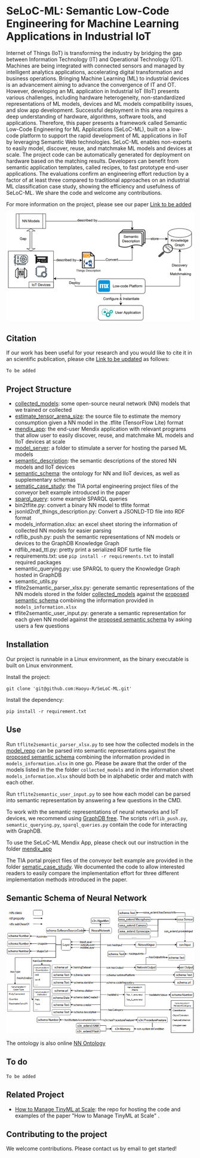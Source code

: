 # SeLoC-ML: Semantic Low-Code Engineering for Machine Learning Applications in Industrial IoT

Internet of Things (IoT) is transforming the industry by bridging the gap between Information Technology (IT) and Operational Technology (OT). Machines are being integrated with connected sensors and managed by intelligent analytics applications, accelerating digital transformation and business operations. Bringing Machine Learning (ML) to industrial devices is an advancement aiming to advance the convergence of IT and OT. However, developing an ML application in Industrial IoT (IIoT) presents various challenges, including hardware heterogeneity, non-standardized representations of ML models, devices and ML models compatibility issues, and slow app development. Successful deployment in this area requires a deep understanding of hardware, algorithms, software tools, and applications. Therefore, this paper presents a framework called Semantic Low-Code Engineering for ML Applications (SeLoC-ML), built on a low-code platform to support the rapid development of ML applications in IIoT by leveraging Semantic Web technologies. SeLoC-ML enables non-experts to easily model, discover, reuse, and matchmake ML models and devices at scale. The project code can be automatically generated for deployment on hardware based on the matching results. Developers can benefit from semantic application templates, called recipes, to fast prototype end-user applications. The evaluations confirm an engineering effort reduction by a factor of at least three compared to traditional approaches on an industrial ML classification case study, showing the efficiency and usefulness of SeLoC-ML. We share the code and welcome any contributions.

For more information on the project, please see our paper
[Link to be added](https://github.com/Haoyu-R/SeLoC-ML)

![Capture1.PNG](/_resources/Capture1.PNG)

## Citation
If our work has been useful for your research and you would like to cite it in an scientific publication, please cite [Link to be updated](https://github.com/Haoyu-R/SeLoC-ML) as follows:
```
To be added
```

## Project Structure
* [collected_models](https://github.com/Haoyu-R/SeLoC-ML/tree/main/collected_models): some open-source neural network (NN) models that we trained or collected
* [estimate_tensor_arena_size](https://github.com/Haoyu-R/SeLoC-ML/tree/main/estimate_tensor_arena_size): the source file to estimate the memory consumption given a NN model in the .tflite (TensorFlow Lite) format
* [mendix_app](https://github.com/Haoyu-R/SeLoC-ML/tree/main/mendix_app): the end-user Mendix application with relevant programs that allow user to easily discover, reuse, and matchmake ML models and IIoT devices at scale
* [model_server](https://github.com/Haoyu-R/SeLoC-ML/tree/main/model_server): a folder to stimulate a server for hosting the parsed ML models
* [semantic_description](https://github.com/Haoyu-R/SeLoC-ML/tree/main/semantic_description): the semantic descriptions of the stored NN models and IIoT devices
* [semantic_schema](https://github.com/Haoyu-R/SeLoC-ML/tree/main/semantic_schema): the ontology for NN and IIoT devices, as well as supplementary schemas
* [sematic_case_study](https://github.com/Haoyu-R/SeLoC-ML/tree/main/sematic_case_study): the TIA portal engineering project files of the conveyor belt example introduced in the paper
* [sparql_query](https://github.com/Haoyu-R/SeLoC-ML/tree/main/sparql_query): some example SPARQL queries
* bin2tflite.py: convert a binary NN model to tflite format
* jsonld2rdf_things_description.py: Convert a JSONLD-TD file into RDF format
* models_information.xlsx: an excel sheet storing the information of collected NN models for easier parsing
* rdflib_push.py: push the semantic representations of NN models or devices to the GraphDB Knowledge Graph
* rdflib_read_ttl.py: pretty print a serialized RDF turtle file
* requirements.txt: use `pip install -r requirements.txt` to install required packages
* semantic_querying.py: use SPARQL to query the Knowledge Graph hosted in GraphDB
* semantic_utils.py
* tflite2semantic_parser_xlsx.py: generate semantic representations of the NN models stored in the folder [collected_models](https://github.com/Haoyu-R/SeLoC-ML/tree/main/collected_models) against the [proposed semantic schema](#semantic-schema-of-neural-network) combining the information provided in `models_information.xlsx`
* tflite2semantic_user_input.py: generate a semantic representation for each given NN model against the [proposed semantic schema](#semantic-schema-of-neural-network) by asking users a few questions

## Installation 

Our project is runnable in a Linux environment, as the binary executable is built on Linux environment.

Install the project:

```
git clone 'git@github.com:Haoyu-R/SeLoC-ML.git'
```

Install the dependency:
```
pip install -r requirement.txt
```

## Use

Run `tflite2semantic_parser_xlsx.py` to see how the collected models in the [model_repo](https://github.com/Haoyu-R/SeLoC-ML/tree/main/collected_models) can be parsed into semantic representations against the [proposed semantic schema](#semantic-schema-of-neural-network) combining the information provided in `models_information.xlsx` in one go. Please be aware that the order of the models listed in the the folder `collected_models` and in the information sheet `models_information.xlsx` should both be in alphabetic order and match with each other.

Run `tflite2semantic_user_input.py` to see how each model can be parsed into semantic representation by answering a few questions in the CMD.

To work with the semantic representations of neural networks and IoT devices, we recommend using [GraphDB free](https://graphdb.ontotext.com/). The scripts `rdflib_push.py`, `semantic_querying.py`, `sparql_queries.py` contain the code for interacting with GraphDB.

To use the SeLoC-ML Mendix App, please check out our instruction in the folder [mendix_app](https://github.com/Haoyu-R/SeLoC-ML/tree/main/mendix_app)

The TIA portal project files of the conveyor belt example are provided in the folder [sematic_case_study](https://github.com/Haoyu-R/SeLoC-ML/tree/main/sematic_case_study). We documented the code to allow interested readers to easily compare the implementation effort for three different implementation methods introduced in the paper.


## Semantic Schema of Neural Network

![Capture2.PNG](/_resources/Capture2.PNG)

The ontology is also online [NN Ontology](https://tinyml-schema-collab.github.io/)

## To do
```
To be added
```

## Related Project
* [How to Manage TinyML at Scale](https://github.com/Haoyu-R/How-to-Manage-TinyML-at-Scale): the repo for hosting the code and examples of the paper "How to Manage TinyML at Scale" .

## Contributing to the project

We welcome contributions. Please contact us by email to get started!
